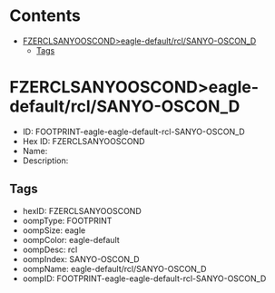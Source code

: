 



Contents
========

* [FZERCLSANYOOSCOND>eagle-default/rcl/SANYO-OSCON_D](#fzerclsanyooscondeagle-defaultrclsanyo-oscon_d)
	* [Tags](#tags)

# FZERCLSANYOOSCOND>eagle-default/rcl/SANYO-OSCON_D

- ID: FOOTPRINT-eagle-eagle-default-rcl-SANYO-OSCON_D
- Hex ID: FZERCLSANYOOSCOND
- Name: 
- Description: 

## Tags

- hexID: FZERCLSANYOOSCOND
- oompType: FOOTPRINT
- oompSize: eagle
- oompColor: eagle-default
- oompDesc: rcl
- oompIndex: SANYO-OSCON_D
- oompName: eagle-default/rcl/SANYO-OSCON_D
- oompID: FOOTPRINT-eagle-eagle-default-rcl-SANYO-OSCON_D
